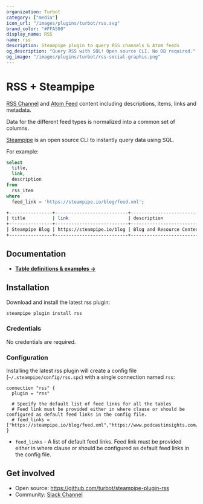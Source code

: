 ```yaml
---
organization: Turbot
category: ["media"]
icon_url: "/images/plugins/turbot/rss.svg"
brand_color: "#FFA500"
display_name: RSS
name: rss
description: Steampipe plugin to query RSS channels & Atom feeds
og_description: "Query RSS with SQL! Open source CLI. No DB required."
og_image: "/images/plugins/turbot/rss-social-graphic.png"
---
```


# RSS + Steampipe

[RSS Channel](https://en.wikipedia.org/wiki/RSS) and [Atom Feed](https://en.wikipedia.org/wiki/Atom_(Web_standard)) content including descriptions, items, links and metadata.

Data for the different feed types is normalized into a common set of columns.

[Steampipe](https://steampipe.io) is an open source CLI to instantly query data using SQL.

For example:

```sql
select
  title,
  link,
  description
from
  rss_item
where
  feed_link = 'https://steampipe.io/blog/feed.xml';
```

```sh
+----------------+---------------------------+----------------------------------------+
| title          | link                      | description                            |
+----------------+---------------------------+----------------------------------------+
| Steampipe Blog | https://steampipe.io/blog | Blog and Resource Center for Steampipe |
+----------------+---------------------------+----------------------------------------+
```

## Documentation

- **[Table definitions & examples →](/plugins/turbot/rss/tables)**

## Installation

Download and install the latest rss plugin:

```bash
steampipe plugin install rss
```

### Credentials

No credentials are required.

### Configuration

Installing the latest rss plugin will create a config file (`~/.steampipe/config/rss.spc`) with a single connection named `rss`:

```hcl
connection "rss" {
  plugin = "rss"

  # Specify the default list of feed links for all the tables
  # Feed link must be provided either in where clause or should be configured as default feed links in the config file.
  # feed_links = ["https://steampipe.io/blog/feed.xml","https://www.podcastinsights.com/feed/"]
}
```

- `feed_links` - A list of default feed links. Feed link must be provided either in where clause or should be configured as default feed links in the config file.

## Get involved

- Open source: https://github.com/turbot/steampipe-plugin-rss
- Community: [Slack Channel](https://join.slack.com/t/steampipe/shared_invite/zt-oij778tv-lYyRTWOTMQYBVAbtPSWs3g)